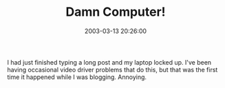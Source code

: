 ﻿---
layout: post
title: "Damn Computer!"
comments: false
date: 2003-03-13 20:26:00
updated: 2004-05-05 14:40:00
categories:
 - Technology
subtext-id: 106e3611-5a1c-4ac3-88a2-28497b7fdd12
alias: /blog/Damn-Computer!.aspx
---


I had just finished typing a long post and my laptop locked up. I've been having occasional video driver problems that do this, but that was the first time it happened while I was blogging. Annoying.
